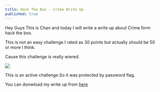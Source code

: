 ```yaml
---
title: Hack The Box - Crime Write Up
published: true
---
```

Hey Guys This is Chan and today I will write a write up about Crime form hack the box.

This is not an easy challenge.I rated as 30 points but actually should be 50 or more I think.

Cause this challenge is really wiered.

![](https://raw.githubusercontent.com/Cnw311/hack-the-box/gh-pages/assets/Hack%20the%20box%20challenge/crime.jpg)

This is an active challenge.So it was protected by password flag.

You can donwload my write up from [here](https://github.com/Cnw311/hack-the-box/raw/gh-pages/assets/Hack%20the%20box%20challenge/crime1.pdf)
